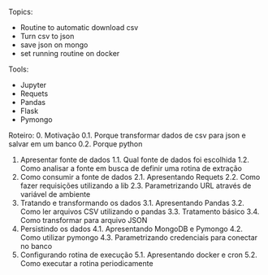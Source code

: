 Topics:
- Routine to automatic download csv
- Turn csv to json
- save json on mongo
- set running routine on docker

Tools:
- Jupyter
- Requets
- Pandas
- Flask
- Pymongo

Roteiro:
0. Motivação
    0.1. Porque transformar dados de csv para json e salvar em um banco
    0.2. Porque python
1. Apresentar fonte de dados
    1.1. Qual fonte de dados foi escolhida
    1.2. Como analisar a fonte em busca de definir uma rotina de extração
2. Como consumir a fonte de dados
    2.1. Apresentando Requets
    2.2. Como fazer requisições utilizando a lib
    2.3. Parametrizando URL através de variável de ambiente
3. Tratando e transformando os dados
    3.1. Apresentando Pandas
    3.2. Como ler arquivos CSV utilizando o pandas
    3.3. Tratamento básico
    3.4. Como transformar para arquivo JSON
4. Persistindo os dados 
    4.1. Apresentando MongoDB e Pymongo
    4.2. Como utilizar pymongo
    4.3. Parametrizando credenciais para conectar no banco
5. Configurando rotina de execução
    5.1. Apresentando docker e cron
    5.2. Como executar a rotina periodicamente

